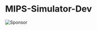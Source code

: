 # MIPS-Simulator-Dev
![Sponsor](https://github.com/ChrisFischer-MTA/MIPS-Simulator-Dev/images/unknown.png)

